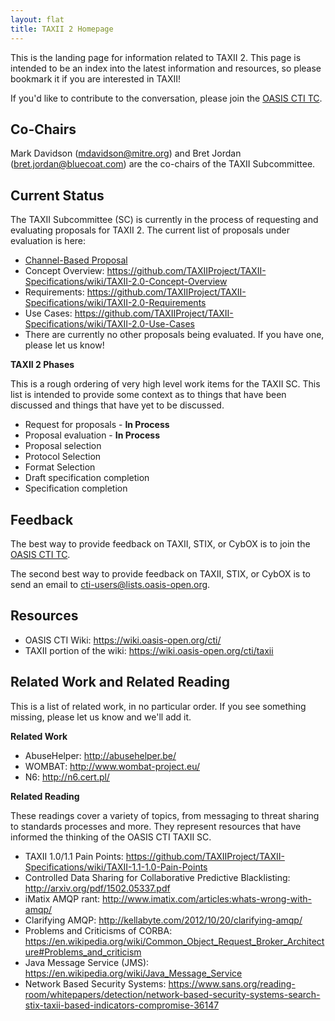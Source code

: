 ```yaml
---
layout: flat
title: TAXII 2 Homepage
---
```


This is the landing page for information related to TAXII 2. This page is intended to be an index into
the latest information and resources, so please bookmark it if you are interested in TAXII!

If you'd like to contribute to the conversation, please join the [OASIS CTI TC](https://www.oasis-open.org/committees/cti/).


## Co-Chairs
Mark Davidson (mdavidson@mitre.org) and Bret Jordan (bret.jordan@bluecoat.com) are the co-chairs of the TAXII Subcommittee. 

## Current Status
The TAXII Subcommittee (SC) is currently in the process of requesting and evaluating proposals for TAXII 2. 
The current list of proposals under evaluation is here:

* [Channel-Based Proposal](https://github.com/TAXIIProject/TAXII-Specifications/wiki/Possible-TAXII-2.0:-Channel-based-TAXII)
 * Concept Overview: https://github.com/TAXIIProject/TAXII-Specifications/wiki/TAXII-2.0-Concept-Overview
 * Requirements: https://github.com/TAXIIProject/TAXII-Specifications/wiki/TAXII-2.0-Requirements
 * Use Cases: https://github.com/TAXIIProject/TAXII-Specifications/wiki/TAXII-2.0-Use-Cases
* There are currently no other proposals being evaluated. If you have one, please let us know!

**TAXII 2 Phases**

This is a rough ordering of very high level work items for the TAXII SC. This list is intended to provide
some context as to things that have been discussed and things that have yet to be discussed.

- Request for proposals - **In Process**
- Proposal evaluation - **In Process**
- Proposal selection
- Protocol Selection
- Format Selection
- Draft specification completion
- Specification completion

## Feedback
The best way to provide feedback on TAXII, STIX, or CybOX is to join the [OASIS CTI TC](https://www.oasis-open.org/committees/cti/).

The second best way to provide feedback on TAXII, STIX, or CybOX is to send an email to cti-users@lists.oasis-open.org.

## Resources
* OASIS CTI Wiki: https://wiki.oasis-open.org/cti/
 * TAXII portion of the wiki: https://wiki.oasis-open.org/cti/taxii

## Related Work and Related Reading
This is a list of related work, in no particular order. If you see something missing, please let us know and we'll add it.

**Related Work**

* AbuseHelper: http://abusehelper.be/
* WOMBAT: http://www.wombat-project.eu/
* N6: http://n6.cert.pl/


**Related Reading**

These readings cover a variety of topics, from messaging to threat sharing to standards processes and more. They represent resources
that have informed the thinking of the OASIS CTI TAXII SC.

* TAXII 1.0/1.1 Pain Points: https://github.com/TAXIIProject/TAXII-Specifications/wiki/TAXII-1.1-1.0-Pain-Points
* Controlled Data Sharing for Collaborative Predictive Blacklisting: http://arxiv.org/pdf/1502.05337.pdf
* iMatix AMQP rant: http://www.imatix.com/articles:whats-wrong-with-amqp/
* Clarifying AMQP: http://kellabyte.com/2012/10/20/clarifying-amqp/
* Problems and Criticisms of CORBA: https://en.wikipedia.org/wiki/Common_Object_Request_Broker_Architecture#Problems_and_criticism
* Java Message Service (JMS): https://en.wikipedia.org/wiki/Java_Message_Service
* Network Based Security Systems: https://www.sans.org/reading-room/whitepapers/detection/network-based-security-systems-search-stix-taxii-based-indicators-compromise-36147